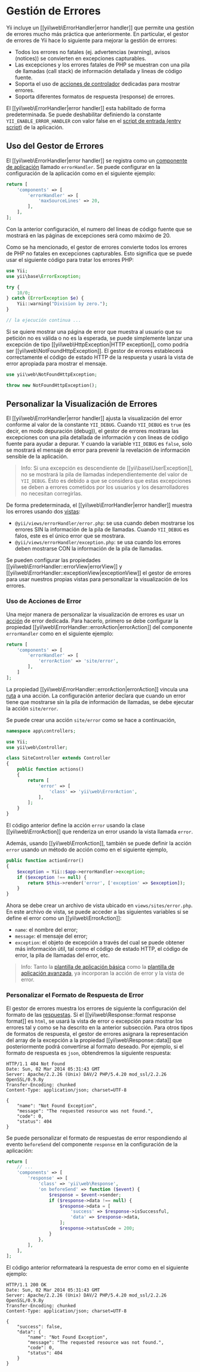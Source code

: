 ﻿Gestión de Errores
==================

Yii incluye un [[yii\web\ErrorHandler|error handler]] que permite una gestión de errores mucho más práctica que
anteriormente. En particular, el gestor de errores de Yii hace lo siguiente para mejorar la gestión de errores:

* Todos los errores no fatales (ej. advertencias (warning), avisos (notices)) se convierten en excepciones
  capturables.
* Las excepciones y los errores fatales de PHP se muestran con una pila de llamadas (call stack) de información
  detallada y lineas de código fuente.
* Soporta el uso de [acciones de controlador](structure-controllers.md#actions) dedicadas para mostrar errores.
* Soporta diferentes formatos de respuesta (response) de errores.

El [[yii\web\ErrorHandler|error handler]] esta habilitado de forma predeterminada. Se puede deshabilitar definiendo la
constante `YII_ENABLE_ERROR_HANDLER` con valor false en el
[script de entrada (entry script)](structure-entry-scripts.md) de la aplicación.

## Uso del Gestor de Errores <span id="using-error-handler"></span>

El [[yii\web\ErrorHandler|error handler]] se registra como un
[componente de aplicación](structure-application-components.md) llamado `errorHandler`. Se puede configurar en la
configuración de la aplicación como en el siguiente ejemplo:

```php
return [
    'components' => [
        'errorHandler' => [
            'maxSourceLines' => 20,
        ],
    ],
];
```

Con la anterior configuración, el numero del lineas de código fuente que se mostrará en las páginas de excepciones
será como máximo de 20.

Como se ha mencionado, el gestor de errores convierte todos los errores de PHP no fatales en excepciones capturables.
Esto significa que se puede usar el siguiente código para tratar los errores PHP:

```php
use Yii;
use yii\base\ErrorException;

try {
    10/0;
} catch (ErrorException $e) {
    Yii::warning("Division by zero.");
}

// la ejecución continua ...
```

Si se quiere mostrar una página de error que muestra al usuario que su petición no es válida o no es la esperada, se
puede simplemente lanzar una excepción de tipo [[yii\web\HttpException|HTTP exception]], como podría ser
[[yii\web\NotFoundHttpException]]. El gestor de errores establecerá correctamente el código de estado HTTP de la
respuesta y usará la vista de error apropiada para mostrar el mensaje.

```php
use yii\web\NotFoundHttpException;

throw new NotFoundHttpException();
```

## Personalizar la Visualización de Errores <span id="customizing-error-display"></span>

El [[yii\web\ErrorHandler|error handler]] ajusta la visualización del error conforme al valor de la constante
`YII_DEBUG`. Cuando `YII_DEBUG` es `true` (es decir, en modo depuración (debug)), el gestor de errores mostrara las
excepciones con una pila detallada de información y con lineas de código fuente para ayudar a depurar. Y cuando la
variable `YII_DEBUG` es `false`, solo se mostrará el mensaje de error para prevenir la revelación de información
sensible de la aplicación.

> Info: Si una excepción es descendiente de [[yii\base\UserException]], no se mostrará la pila de llamadas
  independientemente del valor de `YII_DEBUG`. Esto es debido a que se considera que estas excepciones se deben a
  errores cometidos por los usuarios y los desarrolladores no necesitan corregirlas.

De forma predeterminada, el [[yii\web\ErrorHandler|error handler]] muestra los errores usando dos
[vistas](structure-views.md):

* `@yii/views/errorHandler/error.php`: se usa cuando deben mostrarse los errores SIN la información de la pila de
  llamadas. Cuando `YII_DEBUG` es falos, este es el único error que se mostrara.
* `@yii/views/errorHandler/exception.php`: se usa cuando los errores deben mostrarse CON la información de la pila de
  llamadas.

Se pueden configurar las propiedades [[yii\web\ErrorHandler::errorView|errorView]] y
[[yii\web\ErrorHandler::exceptionView|exceptionView]] el gestor de errores para usar nuestros propias vistas para
personalizar la visualización de los errores.

### Uso de Acciones de Error <span id="using-error-actions"></span>

Una mejor manera de personalizar la visualización de errores es usar un [acción](structure-controllers.md) de error
dedicada. Para hacerlo, primero se debe configurar la propiedad [[yii\web\ErrorHandler::errorAction|errorAction]] del
componente `errorHandler` como en el siguiente ejemplo:

```php
return [
    'components' => [
        'errorHandler' => [
            'errorAction' => 'site/error',
        ],
    ]
];
```

La propiedad [[yii\web\ErrorHandler::errorAction|errorAction]] vincula una [ruta](structure-controllers.md#routes) a
una acción. La configuración anterior declara que cuando un error tiene que mostrarse sin la pila de información de
llamadas, se debe ejecutar la acción `site/error`.

Se puede crear una acción `site/error` como se hace a continuación,

```php
namespace app\controllers;

use Yii;
use yii\web\Controller;

class SiteController extends Controller
{
    public function actions()
    {
        return [
            'error' => [
                'class' => 'yii\web\ErrorAction',
            ],
        ];
    }
}
```

El código anterior define la acción `error` usando la clase [[yii\web\ErrorAction]] que renderiza un error usando la
vista llamada `error`.

Además, usando [[yii\web\ErrorAction]], también se puede definir la acción `error` usando un método de acción como en
el siguiente ejemplo,

```php
public function actionError()
{
    $exception = Yii::$app->errorHandler->exception;
    if ($exception !== null) {
        return $this->render('error', ['exception' => $exception]);
    }
}
```

Ahora se debe crear un archivo de vista ubicado en `views/sites/error.php`. En este archivo de vista, se puede acceder
a las siguientes variables si se define el error como un [[yii\web\ErrorAction]]:

* `name`: el nombre del error;
* `message`: el mensaje del error;
* `exception`: el objeto de excepción a través del cual se puede obtener más información útil, tal como el código de
  estado HTTP, el código de error, la pila de llamadas del error, etc.

> Info: Tanto la [plantilla de aplicación básica](start-installation.md) como la
  [plantilla de aplicación avanzada](tutorial-advanced-app.md), ya incorporan la acción de error y la vista de error.

### Personalizar el Formato de Respuesta de Error <span id="error-format"></span>

El gestor de errores muestra los errores de siguiente la configuración del formato de las
[respuestas](runtime-responses.md). Si el [[yii\web\Response::format response format]] es `html`, se usará la vista de
error o excepción para mostrar los errores tal y como se ha descrito en la anterior subsección. Para otros tipos de
formatos de respuesta, el gestor de errores asignara la representación del array de la excepción a la propiedad
[[yii\web\Response::data]] que posteriormente podrá convertirse al formato deseado. Por ejemplo, si el formato de
respuesta es `json`, obtendremos la siguiente respuesta:

```
HTTP/1.1 404 Not Found
Date: Sun, 02 Mar 2014 05:31:43 GMT
Server: Apache/2.2.26 (Unix) DAV/2 PHP/5.4.20 mod_ssl/2.2.26 OpenSSL/0.9.8y
Transfer-Encoding: chunked
Content-Type: application/json; charset=UTF-8

{
    "name": "Not Found Exception",
    "message": "The requested resource was not found.",
    "code": 0,
    "status": 404
}
```

Se puede personalizar el formato de respuestas de error respondiendo al evento `beforeSend` del componente `response`
en la configuración de la aplicación:

```php
return [
    // ...
    'components' => [
        'response' => [
            'class' => 'yii\web\Response',
            'on beforeSend' => function ($event) {
                $response = $event->sender;
                if ($response->data !== null) {
                    $response->data = [
                        'success' => $response->isSuccessful,
                        'data' => $response->data,
                    ];
                    $response->statusCode = 200;
                }
            },
        ],
    ],
];
```

El código anterior reformateará la respuesta de error como en el siguiente ejemplo:

```
HTTP/1.1 200 OK
Date: Sun, 02 Mar 2014 05:31:43 GMT
Server: Apache/2.2.26 (Unix) DAV/2 PHP/5.4.20 mod_ssl/2.2.26 OpenSSL/0.9.8y
Transfer-Encoding: chunked
Content-Type: application/json; charset=UTF-8

{
    "success": false,
    "data": {
        "name": "Not Found Exception",
        "message": "The requested resource was not found.",
        "code": 0,
        "status": 404
    }
}
```
